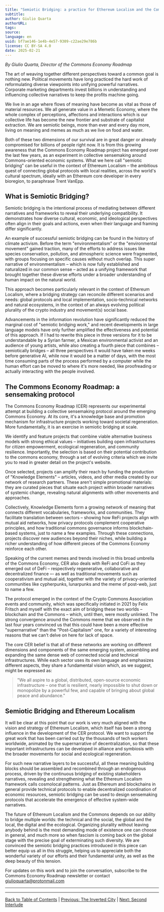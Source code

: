 ```yaml
---
title: "Semiotic Bridging: a practice for Ethereum Localism and the Commons Economy"
subtitle: 
author: Giulio Quarta
authorURL: 
tags: 
source: 
language: en
uuid: bf7ae146-1e4b-4e57-9309-c22ae29e786b
license: CC BY-SA 4.0
date: 2025-02-21
---
```

_By Giulio Quarta, Director of the Commons Economy Roadmap_

The art of weaving together different perspectives toward a common goal is nothing new. Political movements have long practiced the hard work of reformulating diverse viewpoints into unifying powerful narratives. Corporate marketing departments invest billions in understanding and influencing collective narratives to keep the profits machine going.

We live in an age where flows of meaning have become as vital as those of material resources. We all generate value in a Memetic Economy, where the whole complex of perceptions, affections and interactions which is our collective life has become the new frontier and substrate of capitalist extraction. We are semiotic beings, more than ever and every day more, living on meaning and memes as much as we live on food and water.

Both of these two dimensions of our survival are in great danger or already compromised for billions of people right now. It is from this growing awareness that the Commons Economy Roadmap project has emerged over the last few years, as an experiment in collective sensemaking around Commons-oriented economic systems. What we here call "semiotic bridging" can be useful in the context of Ethereum Localism – the ambitious quest of connecting global protocols with local realities, across the world's cultural spectrum, ideally with an Ethereum core developer in every bioregion, to paraphrase Trent VanEpp.

## What is Semiotic Bridging?

Semiotic bridging is the intentional process of mediating between different narratives and frameworks to reveal their underlying compatibility. It demonstrates how diverse cultural, economic, and ideological perspectives often align in their goals and actions, even when their language and framing differ significantly.

An example of successful semiotic bridging can be found in the history of climate activism. Before the term "environmentalism" or the "environmental movement" gained traction, many of the efforts to address issues like species conservation, pollution, and atmospheric science were fragmented, with groups focusing on specific causes without much overlap. This super narrative of environmentalism – which is now fully established and naturalized in our common sense – acted as a unifying framework that brought together these diverse efforts under a broader understanding of human impact on the natural world.

This approach becomes particularly relevant in the context of Ethereum Localism, where a bridging strategy can reconcile different scenarios and needs: global protocols and local implementation, socio-technical networks and natural ecosystems, in the context of an always evolving political plurality of the crypto industry and movement(s) social base.

Advancements in the information revolution have significantly reduced the marginal cost of "semiotic bridging work," and recent developments in large language models have only further amplified the effectiveness and potential of this approach. If I had to rewrite this piece in three versions for it to be understandable by a Syrian farmer, a Mexican environmental activist and an audience of young artists, while also creating a fourth piece that combines – semiotically bridges – all three perspectives it would have taken me weeks before generative AI, while now it would be a matter of days, with the most time consuming parts of the process performed by a computer while the human effort can be moved to where it's more needed, like proofreading or actually interacting with the people involved.

## The Commons Economy Roadmap: a sensemaking protocol

The Commons Economy Roadmap (CER) represents our experimental attempt at building a collective sensemaking protocol around the emerging Commons Economy. At its core, it's a knowledge base and promotion mechanism for infrastructure projects working toward societal regeneration. More fundamentally, it is an exercise in semiotic bridging at scale.

We identify and feature projects that combine viable alternative business models with strong ethical values – initiatives building open infrastructures for citizen empowerment, ecological regeneration, and community resilience. Importantly, the selection is based on their potential contribution to the commons economy, through a set of evolving criteria which we invite you to read in greater detail on the project's website.

Once selected, projects can amplify their reach by funding the production of "Knowledge Elements" – articles, videos, and other media created by our network of research partners. These aren't simple promotional materials: they are curated pieces that situate each project within broader narratives of systemic change, revealing natural alignments with other movements and approaches.

Collectively, Knowledge Elements form a growing network of meaning that connects different vocabularies, frameworks, and communities. They facilitate translation between sectors – showing how ReFi projects align with mutual aid networks, how privacy protocols complement cooperative principles, and how traditional commons governance informs blockchain-based systems, just to name a few examples. Through these connections, projects discover new audiences beyond their niches, while building a richer understanding of how different pieces of the Commons Economy reinforce each other.

Speaking of the current memes and trends involved in this broad umbrella of the Commons Economy, CER also deals with ReFi and CoFi as they emerged out of DeFi – respectively regenerative, collaborative and decentralized finance –- as well as traditional movements such as cooperativism and mutual aid, together with the variety of privacy-oriented communities like cypherpunks, lunarpunks and the meme of post-web, just to name a few.

The protocol emerged in the context of the Crypto Commons Association events and community, which was specifically initiated in 2021 by Felix Fritsch and myself with the exact aim of bridging these two worlds – blockchain and the Commons – which, until then, were mostly unlinked. The strong convergence around the Commons meme that we observed in the last four years convinced us that this could have been a more effective "supernarrative" than the "Post-Capitalism" one, for a variety of interesting reasons that we can't delve on here for lack of space.

The core CER belief is that all of these networks are working on different dimensions and components of the same emerging system, assembling and expanding the same dense web of connected social and technical infrastructures. While each sector uses its own language and emphasizes different aspects, they share a fundamental vision which, as we suggest, might be expressed as:

> "We all aspire to a global, distributed, open-source economic infrastructure – one that is resilient, nearly impossible to shut down or monopolize by a powerful few, and capable of bringing about global peace and abundance."

## Semiotic Bridging and Ethereum Localism

It will be clear at this point that our work is very much aligned with the vision and strategy of Ethereum Localism, which itself has been a strong influence in the development of the CER protocol. We want to support the great work that has been carried out by the thousands of tech workers worldwide, animated by the supernarrative of decentralization, so that these important infrastructures can be developed in alliance and symbiosis with the broader movements for social and ecological regeneration.

For such new narrative layers to be successful, all these meaning building blocks should be assembled and recombined through an endogenous process, driven by the continuous bridging of existing stakeholders narratives, revealing and strengthening what the Ethereum Localism framework calls cosmolocal patterns. Just as Ethereum and blockchains in general provide technical protocols to enable decentralized coordination of economic resources, semiotic bridging can be used to design sensemaking protocols that accelerate the emergence of effective system-wide narratives.

The future of Ethereum Localism and the Commons depends on our ability to bridge multiple worlds: the technical and the social, the global and the local, the digital and the ecological. Organizing plurality without leaving anybody behind is the most demanding mode of existence one can choose in general, and much more so when fascism is coming back on the global stage with the precise goal of exterminating such diversity. We are convinced the semiotic bridging practices introduced in this piece can better equip us all in this struggle, helping us to appreciate both the wonderful variety of our efforts and their fundamental unity, as well as the deep beauty of this tension.

For updates on this work and to join the conversation, subscribe to the Commons Economy Roadmap newsletter or contact giulioquarta@protonmail.com

---

---

[Back to Table of Contents](https://claude.ai/chat/ethereum-localism-toc) | [Previous: The Inverted City](https://claude.ai/chat/ethereum-localism-inverted-city) | [Next: Second Interlude](https://claude.ai/chat/ethereum-localism-interlude-2)